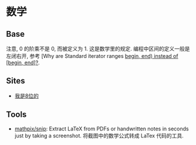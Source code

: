 # 数学

## Base
注意, 0 的阶乘不是 0, 而被定义为 1. 这是数学里的规定.
编程中区间的定义一般是左闭右开, 参考 [Why are Standard iterator ranges [begin, end) instead of [begin, end]?](https://stackoverflow.com/questions/9963401/why-are-standard-iterator-ranges-begin-end-instead-of-begin-end).

## Sites
* [我是8位的](https://www.cnblogs.com/bigmonkey/)

## Tools
* [mathpix/snip](https://mathpix.com/): Extract LaTeX from PDFs or handwritten notes in seconds just by taking a screenshot. 将截图中的数学公式转成 LaTex 代码的工具.

